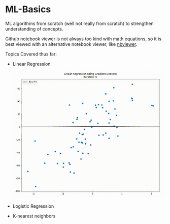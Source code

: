 # ML-Basics
ML algorithms from scratch (well not really from scratch) to strengthen understanding of concepts.

Github notebook viewer is not always too kind with math equations, so it is best viewed with an alternative notebook viewer, like [nbviewer](https://nbviewer.jupyter.org/).

Topics Covered thus far:
- Linear Regression

    ![Linear Regression](img/LinearRegression.gif)

- Logistic Regression
- K-nearest neighbors
